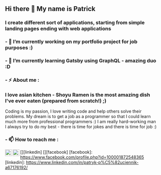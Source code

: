 ## Hi there 👋 My name is Patrick 

### I create different sort of applications, starting from simple landing pages ending with web applications
### - 🔭 I’m currently working on my portfolio project for job purposes :)
### - 🌱 I’m currently learning Gatsby using GraphQL - amazing duo :D
### - ⚡ About me :

### I love asian kitchen - Shoyu Ramen is the most amazing dish I've ever eaten (prepared from scratch!) ;)
Coding is my passion, I love writing code and help others solve their problems. My dream is to get a job as a programmer so that I could learn much more from professional programmers :)
I am really hard-working man I always try to do my best - there is time for jokes and there is time for job :)

### - 📫 How to reach me :
[<img align="left" alt="Patryk Płuciennik | LinkedIn" width="22px" src="https://cdn.jsdelivr.net/npm/simple-icons@v3/icons/linkedin.svg" />][linkedin]
[<img align="left" alt="Patryk Płuciennik | Facebook" width="22px" src="https://cdn.jsdelivr.net/npm/simple-icons@3.4.0/icons/facebook.svg"/>][facebook]
[facebook]: https://www.facebook.com/profile.php?id=100001872548365
[linkedin]: https://www.linkedin.com/in/patryk-p%C5%82uciennik-a67176192/
